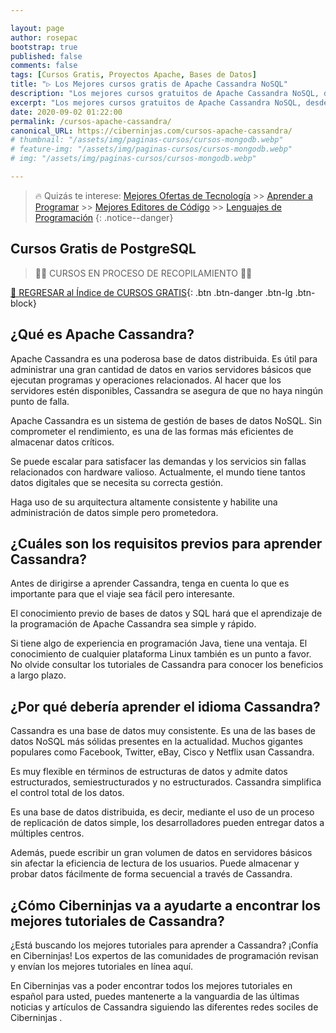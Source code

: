 ```yaml
---

layout: page
author: rosepac
bootstrap: true
published: false
comments: false
tags: [Cursos Gratis, Proyectos Apache, Bases de Datos]
title: "▷ Los Mejores cursos gratis de Apache Cassandra NoSQL"
description: "Los mejores cursos gratuitos de Apache Cassandra NoSQL, desde cero hasta nivel experto"
excerpt: "Los mejores cursos gratuitos de Apache Cassandra NoSQL, desde cero hasta nivel experto"
date: 2020-09-02 01:22:00
permalink: /cursos-apache-cassandra/
canonical_URL: https://ciberninjas.com/cursos-apache-cassandra/
# thumbnail: "/assets/img/paginas-cursos/cursos-mongodb.webp"
# feature-img: "/assets/img/paginas-cursos/cursos-mongodb.webp"
# img: "/assets/img/paginas-cursos/cursos-mongodb.webp"

---
```


> 🔥 Quizás te interese: [Mejores Ofertas de Tecnología](https://www.amazon.es/shop/cibercursos) >> [Aprender a Programar](/programar/) >> [Mejores Editores de Código](/mejores-editores-texto/) >> [Lenguajes de Programación](/15-mejores-lenguajes-programacion/)
{: .notice--danger}
<!-- https://hackr.io/es/tutorials/learn-sql -->
## **Cursos Gratis de PostgreSQL**

> 👷‍♂️ CURSOS EN PROCESO DE RECOPILAMIENTO 👷‍♂️
<!-- ### **Relacionados** <!-- omit in toc -->

[🏡 REGRESAR al Índice de CURSOS GRATIS](https://ciberninjas.com/cursos-tecnologia/){: .btn .btn-danger .btn-lg .btn-block}

<!-- ![](/assets/img/paginas-cursos/cursos-postgresql.webp) -->
## **¿Qué es Apache Cassandra?**

Apache Cassandra es una poderosa base de datos distribuida. Es útil para administrar una gran cantidad de datos en varios servidores básicos que ejecutan programas y operaciones relacionados. Al hacer que los servidores estén disponibles, Cassandra se asegura de que no haya ningún punto de falla.

Apache Cassandra es un sistema de gestión de bases de datos NoSQL. Sin comprometer el rendimiento, es una de las formas más eficientes de almacenar datos críticos.

Se puede escalar para satisfacer las demandas y los servicios sin fallas relacionados con hardware valioso. Actualmente, el mundo tiene tantos datos digitales que se necesita su correcta gestión.

Haga uso de su arquitectura altamente consistente y habilite una administración de datos simple pero prometedora.

## **¿Cuáles son los requisitos previos para aprender Cassandra?**

Antes de dirigirse a aprender Cassandra, tenga en cuenta lo que es importante para que el viaje sea fácil pero interesante.

El conocimiento previo de bases de datos y SQL hará que el aprendizaje de la programación de Apache Cassandra sea simple y rápido.

Si tiene algo de experiencia en programación Java, tiene una ventaja. El conocimiento de cualquier plataforma Linux también es un punto a favor. No olvide consultar los tutoriales de Cassandra para conocer los beneficios a largo plazo.

## **¿Por qué debería aprender el idioma Cassandra?**

Cassandra es una base de datos muy consistente. Es una de las bases de datos NoSQL más sólidas presentes en la actualidad. Muchos gigantes populares como Facebook, Twitter, eBay, Cisco y Netflix usan Cassandra.

Es muy flexible en términos de estructuras de datos y admite datos estructurados, semiestructurados y no estructurados. Cassandra simplifica el control total de los datos.

Es una base de datos distribuida, es decir, mediante el uso de un proceso de replicación de datos simple, los desarrolladores pueden entregar datos a múltiples centros.

Además, puede escribir un gran volumen de datos en servidores básicos sin afectar la eficiencia de lectura de los usuarios. Puede almacenar y probar datos fácilmente de forma secuencial a través de Cassandra.

## **¿Cómo Ciberninjas va a ayudarte a encontrar los mejores tutoriales de Cassandra?**

¿Está buscando los mejores tutoriales para aprender a Cassandra? ¡Confía en Ciberninjas! Los expertos de las comunidades de programación revisan y envían los mejores tutoriales en línea aquí.

En Ciberninjas vas a poder encontrar todos los mejores tutoriales en español para usted, puedes mantenerte a la vanguardia de las últimas noticias y artículos de Cassandra siguiendo las diferentes redes sociles de Ciberninjas   .